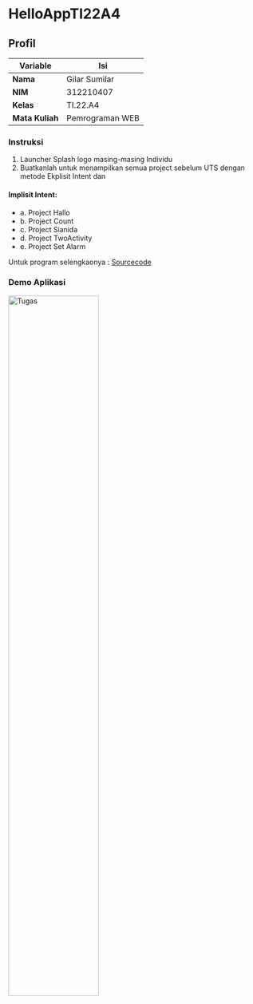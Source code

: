 # HelloAppTI22A4
## Profil
| Variable | Isi |
| -------- | --- |
| **Nama** | Gilar Sumilar |
| **NIM** | 312210407 |
| **Kelas** | TI.22.A4 |
| **Mata Kuliah** | Pemrograman WEB |

### Instruksi
1. Launcher Splash logo masing-masing Individu 
2. Buatkanlah untuk menampilkan semua project sebelum UTS dengan metode Ekplisit Intent dan
   
#### Implisit Intent:
- a. Project Hallo
- b. Project Count
- c. Project Sianida
- d. Project TwoActivity
- e. Project Set Alarm

Untuk program selengkaonya : [Sourcecode](https://github.com/GilarSumilar/Android)

### Demo Aplikasi
<img src="https://github.com/GilarSumilar/HelloAppTI22A4/blob/main/Gambar/Animation.gif" alt="Tugas" style="width: 60%;"/>



